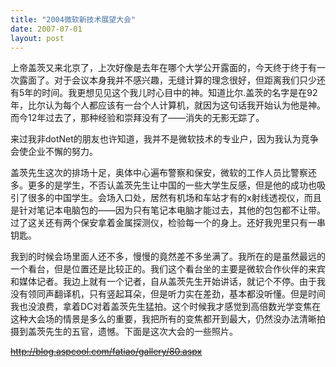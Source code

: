 ```yaml
---
title: "2004微软新技术展望大会"
date: 2007-07-01
layout: post
---
```


上帝盖茨又来北京了，上次好像是去年在哪个大学公开露面的，今天终于终于有一次露面了。对于会议本身我并不感兴趣，无缝计算的理念很好，但距离我们只少还有5年的时间。我更想见见这个我儿时心目中的神。知道比尔.盖茨的名字是在92年，比尔认为每个人都应该有一台个人计算机，就因为这句话我开始认为他是神。而今12年过去了，那种经验和崇拜没有了——消失的无影无踪了。

来过我非dotNet的朋友也许知道，我并不是微软技术的专业户，因为我认为竞争会使企业不懈的努力。

盖茨先生这次的排场十足，奥体中心遍布警察和保安，微软的工作人员比警察还多。更多的是学生，不否认盖茨先生让中国的一些大学生反感，但是他的成功也吸引了很多的中国学生。会场入口处，居然有机场和车站才有的x射线透视仪，而且是针对笔记本电脑包的——因为只有笔记本电脑才能过去，其他的包包都不让带。过了这关还有两个保安拿着金属探测仪，检验每一个的身上。还好我兜里只有一串钥匙。

我到的时候会场里面人还不多，慢慢的竟然差不多坐满了。我所在的是虽然最远的一个看台，但是位置还是比较正的。我们这个看台坐的主要是微软合作伙伴的来宾和媒体记者。我边上就有一个记者，自从盖茨先生开始讲话，就记个不停。由于我没有领同声翻译机，只有竖起耳朵，但是听力实在差劲，基本都没听懂。但是时间我也没浪费，拿着DC对着盖茨先生猛拍。这个时候我才感觉到高倍数光学变焦在这种大会场的情景是多么的重要，我把所有的变焦都开到最大，仍然没办法清晰拍摄到盖茨先生的五官，遗憾。下面是这次大会的一些照片。

~~http://blog.aspcool.com/fatiao/gallery/80.aspx~~